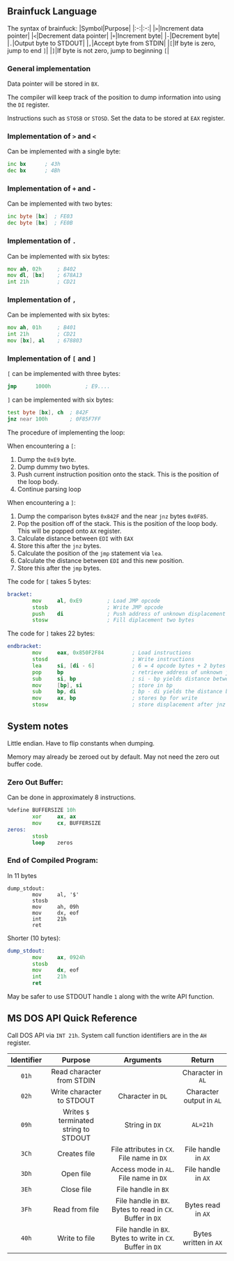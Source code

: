 ## Brainfuck Language

The syntax of brainfuck:
|Symbol|Purpose|
|:-:|:-:|
|`>`|Increment data pointer|
|`<`|Decrement data pointer|
|`+`|Increment byte|
|`-`|Decrement byte|
|`.`|Output byte to STDOUT|
|`,`|Accept byte from STDIN|
|`[`|If byte is zero, jump to end `]`|
|`]`|If byte is not zero, jump to beginning `[`|

### General implementation

Data pointer will be stored in `BX`.

The compiler will keep track of the position to dump information into using the `DI` register. 

Instructions such as `STOSB` or `STOSD`. Set the data to be stored at `EAX` register.

### Implementation of `>` and `<`
Can be implemented with a single byte:
```asm
inc bx      ; 43h
dec bx      ; 4Bh
```

### Implementation of `+` and `-`
Can be implemented with two bytes:
```asm
inc byte [bx]  ; FE03
dec byte [bx]  ; FE0B
```

### Implementation of `.`
Can be implemented with six bytes:
```asm
mov ah, 02h     ; B402
mov dl, [bx]    ; 678A13
int 21h         ; CD21
```

### Implementation of `,`
Can be implemented with six bytes:
```asm
mov ah, 01h     ; B401
int 21h         ; CD21
mov [bx], al    ; 678803
```

### Implementation of `[` and `]`
`[` can be implemented with three bytes:
```asm
jmp      1000h           ; E9....
```

`]` can be implemented with six bytes:
```asm
test byte [bx], ch  ; 842F
jnz near 100h       ; 0F85F7FF
```

The procedure of implementing the loop:

When encountering a `[`:
1. Dump the `0xE9` byte.
2. Dump dummy two bytes.
3. Push current instruction position onto the stack. This is the position of the loop body.
4. Continue parsing loop

When encountering a `]`:
1. Dump the comparison bytes `0x842F` and the near `jnz` bytes `0x0F85`.
2. Pop the position off of the stack. This is the position of the loop body. This will be popped onto `AX` register. 
3. Calculate distance between `EDI` with `EAX`
4. Store this after the `jnz` bytes.
5. Calculate the position of the `jmp` statement via `lea`.
6. Calculate the distance between `EDI` and this new position.
7. Store this after the `jmp` bytes.

The code for `[` takes 5 bytes:
```asm
bracket:
        mov     al, 0xE9        ; Load JMP opcode
        stosb                   ; Write JMP opcode
        push    di              ; Push address of unknown displacement
        stosw                   ; Fill diplacement two bytes
```
The code for `]` takes 22 bytes:
```asm
endbracket:
        mov     eax, 0x850F2F84         ; Load instructions
        stosd                           ; Write instructions
        lea     si, [di - 6]            ; 6 = 4 opcode bytes + 2 bytes of unknown displacement after jmp
        pop     bp                      ; retrieve address of unknown jmp displacement in BP
        sub     si, bp                  ; si - bp yields distance between of loop body
        mov     [bp], si                ; store in bp  
        sub     bp, di                  ; bp - di yields the distance between jmp statements
        mov     ax, bp                  ; stores bp for write
        stosw                           ; store displacement after jnz
```

## System notes

Little endian. Have to flip constants when dumping.

Memory may already be zeroed out by default. May not need the zero out buffer code. 

### Zero Out Buffer:
Can be done in approximately 8 instructions.
```asm
%define BUFFERSIZE 10h
        xor     ax, ax
        mov     cx, BUFFERSIZE
zeros:
        stosb
        loop    zeros
```

### End of Compiled Program:
In 11 bytes
```
dump_stdout:
        mov     al, '$'         
        stosb                    
        mov     ah, 09h
        mov     dx, eof
        int     21h
        ret
```
Shorter (10 bytes):
```asm
dump_stdout:
        mov     ax, 0924h
        stosb
        mov     dx, eof
        int     21h
        ret
```

May be safer to use STDOUT handle `1` along with the write API function.

## MS DOS API Quick Reference

Call DOS API via `INT 21h`. System call function
identifiers are in the `AH` register. 

|Identifier|Purpose|Arguments|Return|
|:-:|:-:|:-:|:-:|
|`01h`|Read character from STDIN||Character in `AL`|
|`02h`|Write character to STDOUT|Character in `DL`|Character output in `AL`|
|`09h`|Writes `$` terminated string to STDOUT|String in `DX`|`AL=21h`|
|`3Ch`|Creates file|File attributes in `CX`. File name in `DX`|File handle in `AX`|
|`3Dh`|Open file|Access mode in `AL`. File name in `DX`|File handle in `AX`|
|`3Eh`|Close file|File handle in `BX`||
|`3Fh`|Read from file|File handle in `BX`. Bytes to read in `CX`. Buffer in `DX`|Bytes read in `AX`|
|`40h`|Write to file|File handle in `BX`. Bytes to write in `CX`. Buffer in `DX`|Bytes written in `AX`|